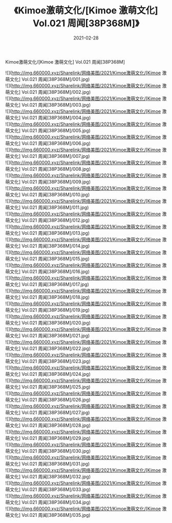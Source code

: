 ﻿---
layout: post
title:  《Kimoe激萌文化/[Kimoe 激萌文化] Vol.021 周闻[38P368M]》
date:   2021-02-28
img: http://img.660000.xyz/Sharelink/网络美图/2021/Kimoe激萌文化/[Kimoe 激萌文化] Vol.021 周闻[38P368M]/000.jpg
categories: [美女, 清纯, 唯美]
---

Kimoe激萌文化/[Kimoe 激萌文化] Vol.021 周闻[38P368M]

 ![](http://img.660000.xyz/Sharelink/网络美图/2021/Kimoe激萌文化/[Kimoe 激萌文化] Vol.021 周闻[38P368M]/001.jpg) <br>![](http://img.660000.xyz/Sharelink/网络美图/2021/Kimoe激萌文化/[Kimoe 激萌文化] Vol.021 周闻[38P368M]/002.jpg) <br>![](http://img.660000.xyz/Sharelink/网络美图/2021/Kimoe激萌文化/[Kimoe 激萌文化] Vol.021 周闻[38P368M]/003.jpg) <br>![](http://img.660000.xyz/Sharelink/网络美图/2021/Kimoe激萌文化/[Kimoe 激萌文化] Vol.021 周闻[38P368M]/004.jpg) <br>![](http://img.660000.xyz/Sharelink/网络美图/2021/Kimoe激萌文化/[Kimoe 激萌文化] Vol.021 周闻[38P368M]/005.jpg) <br>![](http://img.660000.xyz/Sharelink/网络美图/2021/Kimoe激萌文化/[Kimoe 激萌文化] Vol.021 周闻[38P368M]/006.jpg) <br>![](http://img.660000.xyz/Sharelink/网络美图/2021/Kimoe激萌文化/[Kimoe 激萌文化] Vol.021 周闻[38P368M]/007.jpg) <br>![](http://img.660000.xyz/Sharelink/网络美图/2021/Kimoe激萌文化/[Kimoe 激萌文化] Vol.021 周闻[38P368M]/008.jpg) <br>![](http://img.660000.xyz/Sharelink/网络美图/2021/Kimoe激萌文化/[Kimoe 激萌文化] Vol.021 周闻[38P368M]/009.jpg) <br>![](http://img.660000.xyz/Sharelink/网络美图/2021/Kimoe激萌文化/[Kimoe 激萌文化] Vol.021 周闻[38P368M]/010.jpg) <br>![](http://img.660000.xyz/Sharelink/网络美图/2021/Kimoe激萌文化/[Kimoe 激萌文化] Vol.021 周闻[38P368M]/011.jpg) <br>![](http://img.660000.xyz/Sharelink/网络美图/2021/Kimoe激萌文化/[Kimoe 激萌文化] Vol.021 周闻[38P368M]/012.jpg) <br>![](http://img.660000.xyz/Sharelink/网络美图/2021/Kimoe激萌文化/[Kimoe 激萌文化] Vol.021 周闻[38P368M]/013.jpg) <br>![](http://img.660000.xyz/Sharelink/网络美图/2021/Kimoe激萌文化/[Kimoe 激萌文化] Vol.021 周闻[38P368M]/014.jpg) <br>![](http://img.660000.xyz/Sharelink/网络美图/2021/Kimoe激萌文化/[Kimoe 激萌文化] Vol.021 周闻[38P368M]/015.jpg) <br>![](http://img.660000.xyz/Sharelink/网络美图/2021/Kimoe激萌文化/[Kimoe 激萌文化] Vol.021 周闻[38P368M]/016.jpg) <br>![](http://img.660000.xyz/Sharelink/网络美图/2021/Kimoe激萌文化/[Kimoe 激萌文化] Vol.021 周闻[38P368M]/017.jpg) <br>![](http://img.660000.xyz/Sharelink/网络美图/2021/Kimoe激萌文化/[Kimoe 激萌文化] Vol.021 周闻[38P368M]/018.jpg) <br>![](http://img.660000.xyz/Sharelink/网络美图/2021/Kimoe激萌文化/[Kimoe 激萌文化] Vol.021 周闻[38P368M]/019.jpg) <br>![](http://img.660000.xyz/Sharelink/网络美图/2021/Kimoe激萌文化/[Kimoe 激萌文化] Vol.021 周闻[38P368M]/020.jpg) <br>![](http://img.660000.xyz/Sharelink/网络美图/2021/Kimoe激萌文化/[Kimoe 激萌文化] Vol.021 周闻[38P368M]/021.jpg) <br>![](http://img.660000.xyz/Sharelink/网络美图/2021/Kimoe激萌文化/[Kimoe 激萌文化] Vol.021 周闻[38P368M]/022.jpg) <br>![](http://img.660000.xyz/Sharelink/网络美图/2021/Kimoe激萌文化/[Kimoe 激萌文化] Vol.021 周闻[38P368M]/023.jpg) <br>![](http://img.660000.xyz/Sharelink/网络美图/2021/Kimoe激萌文化/[Kimoe 激萌文化] Vol.021 周闻[38P368M]/024.jpg) <br>![](http://img.660000.xyz/Sharelink/网络美图/2021/Kimoe激萌文化/[Kimoe 激萌文化] Vol.021 周闻[38P368M]/025.jpg) <br>![](http://img.660000.xyz/Sharelink/网络美图/2021/Kimoe激萌文化/[Kimoe 激萌文化] Vol.021 周闻[38P368M]/026.jpg) <br>![](http://img.660000.xyz/Sharelink/网络美图/2021/Kimoe激萌文化/[Kimoe 激萌文化] Vol.021 周闻[38P368M]/027.jpg) <br>![](http://img.660000.xyz/Sharelink/网络美图/2021/Kimoe激萌文化/[Kimoe 激萌文化] Vol.021 周闻[38P368M]/028.jpg) <br>![](http://img.660000.xyz/Sharelink/网络美图/2021/Kimoe激萌文化/[Kimoe 激萌文化] Vol.021 周闻[38P368M]/029.jpg) <br>![](http://img.660000.xyz/Sharelink/网络美图/2021/Kimoe激萌文化/[Kimoe 激萌文化] Vol.021 周闻[38P368M]/030.jpg) <br>![](http://img.660000.xyz/Sharelink/网络美图/2021/Kimoe激萌文化/[Kimoe 激萌文化] Vol.021 周闻[38P368M]/031.jpg) <br>![](http://img.660000.xyz/Sharelink/网络美图/2021/Kimoe激萌文化/[Kimoe 激萌文化] Vol.021 周闻[38P368M]/032.jpg) <br>![](http://img.660000.xyz/Sharelink/网络美图/2021/Kimoe激萌文化/[Kimoe 激萌文化] Vol.021 周闻[38P368M]/033.jpg) <br>![](http://img.660000.xyz/Sharelink/网络美图/2021/Kimoe激萌文化/[Kimoe 激萌文化] Vol.021 周闻[38P368M]/034.jpg) <br>![](http://img.660000.xyz/Sharelink/网络美图/2021/Kimoe激萌文化/[Kimoe 激萌文化] Vol.021 周闻[38P368M]/035.jpg) <br>